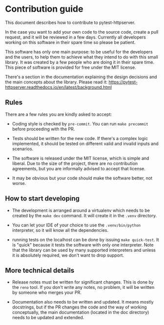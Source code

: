 # Contribution guide

This document describes how to contribute to pytest-httpserver.

In the case you want to add your own code to the source code, create a pull
request, and it will be reviewed in a few days. Currently all developers working
on this software in their spare time so please be patient.

This software has only one main purpose: to be useful for the developers and the
users, to help them to achieve what they intend to do with this small library.
It was created by a few people who are doing it in their spare time. This piece
of software is provided for free under the MIT license.

There's a section in the documentation explaining the design decisions and the main
concepts about the library. Please read it:
https://pytest-httpserver.readthedocs.io/en/latest/background.html


## Rules

There are a few rules you are kindly asked to accept:

* Coding style is checked by `pre-commit`. You can run `make precommit` before proceeding
  with the PR.

* Tests should be written for the new code. If there's a complex logic
  implemented, it should be tested on different valid and invalid inputs and
  scenarios.

* The software is released under the MIT license, which is simple and liberal.
  Due to the size of the project, there are no contribution agreements, but you
  are informally advised to accept that license.

* It may be obvious but your code should make the software better, not worse.

## How to start developing

* The development is arranged around a virtualenv which needs to be created by
  the `make dev` command. It will create it in the `.venv` directory.

* You can let your IDE of your choice to use the `.venv/bin/python` interpreter,
  so it will know all the dependencies.

* running tests on the localhost can be done by issuing `make quick-test`. It is
  "quick" because it tests the software with only one interpreter. Note that the
  library can be used by many supported interpreters and unless it is absolutely
  required, we don't want to drop support.

## More technical details

* Release notes must be written for significant changes. This is done by
  the `reno` tool. If you don't write any notes, no problem, it will be written
  by someone who merges your PR.

* Documentation also needs to be written and updated. It means mostly
  docstrings, but if the PR changes the code and the way of working
  conceptually, the main documentation (located in the doc directory) needs to
  be updated and extended.

